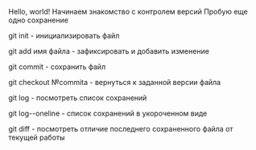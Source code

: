 Hello, world!
Начинаем знакомство с контролем версий
Пробую еще одно сохранение

git init - инициализировать файл

git add имя файла - зафиксировать и добавить изменение

git commit - сохранить файл

git checkout №commita - вернуться к заданной версии файла

git log - посмотреть список сохранений

git log--oneline - список сохранений в укороченном виде

git diff - посмотреть отличие последнего сохраненного файла от текущей работы